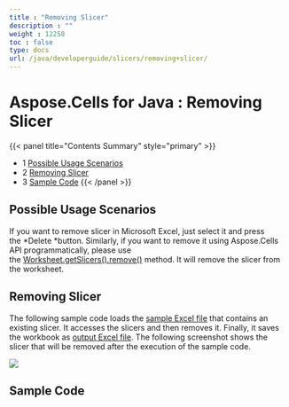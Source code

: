 ```yaml
---
title : "Removing Slicer" 
description : "" 
weight : 12258 
toc : false
type: docs
url: /java/developerguide/slicers/removing+slicer/
---
```


# Aspose.Cells for Java : Removing Slicer


{{< panel title="Contents Summary" style="primary" >}}
*   1 [Possible Usage Scenarios](#possible-usage-scenarios)
*   2 [Removing Slicer](#removing-slicer)
*   3 [Sample Code](#sample-code)
{{< /panel >}}
 

## Possible Usage Scenarios

If you want to remove slicer in Microsoft Excel, just select it and press the *Delete *button. Similarly, if you want to remove it using Aspose.Cells API programmatically, please use the [Worksheet.getSlicers().remove()](https://apireference.aspose.com/cells/java/com.aspose.cells/slicercollection#remove(com.aspose.cells.Slicer)) method. It will remove the slicer from the worksheet. 

## Removing Slicer

The following sample code loads the [sample Excel file](https://docs2.aspose.com/cells/java/attachments/66948424/67338504.xlsx) that contains an existing slicer. It accesses the slicers and then removes it. Finally, it saves the workbook as [output Excel file](https://docs2.aspose.com/cells/java/attachments/66948424/67338502.xlsx). The following screenshot shows the slicer that will be removed after the execution of the sample code.

![](https://docs2.aspose.com/cells/java/attachments/66948424/67338503.png)

## Sample Code

